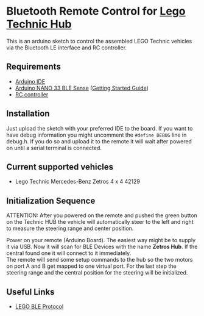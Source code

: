 # Bluetooth Remote Control for [Lego Technic Hub](https://www.lego.com/de-at/product/technic-hub-88012?cmp=KAC-INI-GOOGEU-GO-AT-DE-SP-BUY-SHOP-PLA-BP-SP-RN-Shopping&ef_id=EAIaIQobChMIm9fm7N_D6wIVvSB7Ch3OtwRWEAQYAiABEgI_DvD_BwE:G:s&s_kwcid=AL!933!3!288221002759!!!g!296439327739!)

This is an arduino sketch to control the assembled LEGO Technic vehicles via the Bluetooth LE interface and RC controller.

## Requirements
- [Arduino IDE](https://www.arduino.cc/en/Main/Software)
- [Arduino NANO 33 BLE Sense](https://store.arduino.cc/arduino-nano-33-ble-sense) ([Getting Started Guide](https://www.arduino.cc/en/Guide/NANO33BLESense))
- [RC controller](https://www.rcprofi.sk/engine-diel-c-2-ovladac)

## Installation
Just upload the sketch with your preferred IDE to the board. If you want to have debug information you might uncomment the `#define DEBUG` line in debug.h. If you do so and upload it to the remote it will wait after powered on until a serial terminal is connected.

## Current supported vehicles
- Lego Technic Mercedes-Benz Zetros 4 x 4 42129

## Initialization Sequence
ATTENTION: After you powered on the remote and pushed the green button on the Technic HUB the vehicle will automatically steer to the left and right to measure the steering range and center position.

Power on your remote (Arduino Board). The easiest way might be to supply it via USB. Now it will scan for BLE Devices with the name **Zetros Hub**. If the central found one it will connect to it immediately.  
The remote will send some setup commands to the hub so the two motors on port A and B get mapped to one virtual port. For the last step the steering range and the central position for the steering will be initialized. 

## Useful Links
- [LEGO BLE Protocol](https://lego.github.io/lego-ble-wireless-protocol-docs/index.html#document-index)
